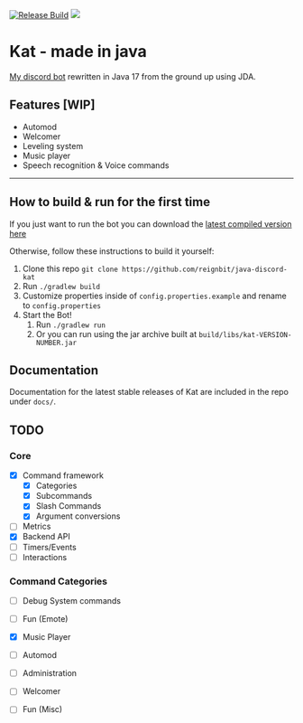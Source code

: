 [![Release Build](https://github.com/ReignBit/java-discord-kat/actions/workflows/release-build.yml/badge.svg)](https://github.com/ReignBit/java-discord-kat/actions/workflows/release-build.yml)
<a href="https://github.com/ReignBit/java-discord-kat/issues">
<img src="https://img.shields.io/github/issues/reignbit/java-discord-kat?style=flat-square">
</a>
# Kat - made in java
[My discord bot](https://github.com/Reignbit/discord-kat) rewritten in Java 17 from the ground up using JDA.

## Features [WIP]
 - Automod
 - Welcomer
 - Leveling system
 - Music player
 - Speech recognition & Voice commands

---
## How to build & run for the first time

If you just want to run the bot you can download the [latest compiled version here](
https://github.com/reignbit/java-discord-kat/releases/latest)

Otherwise, follow these instructions to build it yourself:
1. Clone this repo `git clone https://github.com/reignbit/java-discord-kat`
2. Run `./gradlew build`
3. Customize properties inside of `config.properties.example` and rename to `config.properties`
4. Start the Bot!
   1. Run `./gradlew run`
   2. Or you can run using the jar archive built at `build/libs/kat-VERSION-NUMBER.jar`

## Documentation
Documentation for the latest stable releases of Kat are included in the repo under `docs/`.

## TODO

### Core
 - [x] Command framework
    - [x] Categories
    - [x] Subcommands
    - [x] Slash Commands
    - [x] Argument conversions
 - [ ] Metrics
 - [x] Backend API
 - [ ] Timers/Events
 - [ ] Interactions

### Command Categories
 - [ ] Debug System commands
 - [ ] Fun (Emote)
 - [x] Music Player
 - [ ] Automod
 - [ ] Administration
 - [ ] Welcomer
 - [ ] Fun (Misc)



